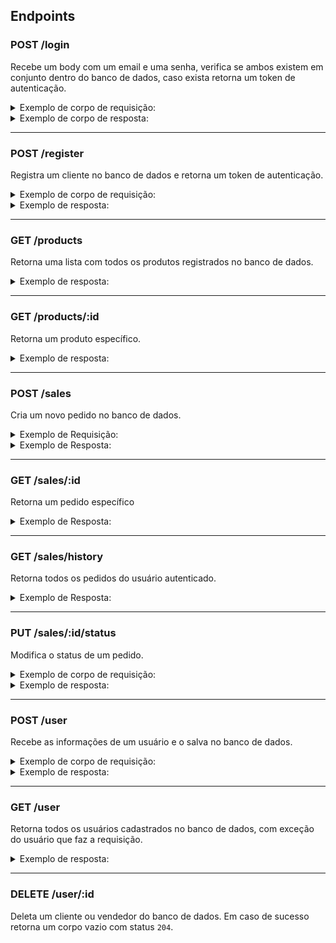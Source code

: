 ## Endpoints

### POST /login

Recebe um body com um email e uma senha, verifica se ambos existem em conjunto dentro do banco de dados, caso exista retorna um token de autenticação.

<details>
  <summary>Exemplo de corpo de requisição:</summary>
  
```json
{
  "email": "lewishamilton@gmail.com",
  "password": "123456"
}
```
  
</details>

<details>
  <summary>Exemplo de corpo de resposta:</summary>
  
#### Retorna um status `200`

```json
{
  "token": "eyJhbGciOiJIUzI1NiIsInR5cCI6IkpXVCJ9.eyJwYXlsb2FkIjp7ImlkIjo1LCJkaXNwbGF5TmFtZSI6InVzdWFyaW8gZGUgdGVzdGUiLCJlbWFpbCI6InRlc3RlQGVtYWlsLmNvbSIsImltYWdlIjoibnVsbCJ9LCJpYXQiOjE2MjAyNDQxODcsImV4cCI6MTYyMDY3NjE4N30.Roc4byj6mYakYqd9LTCozU1hd9k_Vw5IWKGL4hcCVG8"
}
```

#### Caso não exista retorna um erro com status `404`

```json
{
  "message": "User not found"
}
```

</details>

<hr/>

### POST /register

Registra um cliente no banco de dados e retorna um token de autenticação.

<details>
  <summary>Exemplo de corpo de requisição:</summary>
  
```json
{
  "name": "Brett Wiltshire",
  "email": "brett@email.com",
  "password": "123456"
}
```
  
</details>

<details>
  <summary>Exemplo de resposta:</summary>

#### Retorna um status `201`

```json
{
  "token": "eyJhbGciOiJIUzI1NiIsInR5cCI6IkpXVCJ9.eyJwYXlsb2FkIjp7ImlkIjo1LCJkaXNwbGF5TmFtZSI6InVzdWFyaW8gZGUgdGVzdGUiLCJlbWFpbCI6InRlc3RlQGVtYWlsLmNvbSIsImltYWdlIjoibnVsbCJ9LCJpYXQiOjE2MjAyNDQxODcsImV4cCI6MTYyMDY3NjE4N30.Roc4byj6mYakYqd9LTCozU1hd9k_Vw5IWKGL4hcCVG8"
}
```

#### Caso alguma informação esteja com formato inválido retorna um status `422`

```json
{
  "message": "Error message"
}
```

#### Caso o usuário já exista retorna um status `409`

```json
{
  "message": "User already exists"
}
```

</details>

<hr/>

### GET /products

Retorna uma lista com todos os produtos registrados no banco de dados.

<details>
  <summary>Exemplo de resposta:</summary>
  
```json
[
  {
    "id": 1,
    "name": "Skol Lata 250ml",
    "price": 2.20,
    "urlImage": "http://localhost:3001/images/skol_lata_350ml.jpg"
  },
  /* ... */
]
```
  
</details>

<hr/>

### GET /products/:id

Retorna um produto específico.

<details>
  <summary>Exemplo de resposta:</summary>
  
```json
{
  "id": 1,
  "name": "Skol Lata 250ml",
  "price": 2.20,
  "urlImage": "http://localhost:3001/images/skol_lata_350ml.jpg"
},
```
  
#### Caso não exista retorna um erro com status `404`

```json
{
  "message": "Product not found"
}
```

</details>

<hr/>

### POST /sales

Cria um novo pedido no banco de dados.

<details>
  <summary>Exemplo de Requisição:</summary>
  
```json
{
  "sellerId": 2,
  "totalPrice": 9.70,
  "deliveryAddress": "Av. Marechal Rondon",
  "deliveryNumber": 149,
  "products": [1, 2, 3]
}
```

</details>

<details>
  <summary>Exemplo de Resposta:</summary>
  
```json
{
  "id": 1,
  "sellerId": 2,
  "totalPrice": 9.70,
  "deliveryAddress": "Av. Marechal Rondon",
  "deliveryNumber": 149,
  "products": [1, 2, 3],
  "status": "PENDENTE"
}
```

#### Caso alguma informação esteja com formato inválido retorna um status `422`

```json
{
  "message": "Error message"
}
```

</details>

<hr/>

### GET /sales/:id

Retorna um pedido específico

<details>
  <summary>Exemplo de Resposta:</summary>
  
```json
{
  "id": 1,
  "sellerId": 2,
  "totalPrice": 9.70,
  "deliveryAddress": "Av. Marechal Rondon",
  "deliveryNumber": 149,
  "products": [1, 2, 3],
  "status": "ENTREGUE"
}
```

#### Caso não exista retorna um status `404`

```json
{
  "message": "Sale not found"
}
```

</details>

<hr/>

### GET /sales/history

Retorna todos os pedidos do usuário autenticado.

<details>
  <summary>Exemplo de Resposta:</summary>
  
```json
[
  {
    "id": 1,
    "sellerId": 2,
    "totalPrice": 9.70,
    "deliveryAddress": "Av. Marechal Rondon",
    "deliveryNumber": 149,
    "products": [1, 2, 3],
    "status": "PENDENTE"
  },
  /* ... */
]
```

</details>

<hr/>

### PUT /sales/:id/status

Modifica o status de um pedido.

<details>
<summary>Exemplo de corpo de requisição:</summary>

```ts
{
  "status": "PENDENTE" | "PREPARANDO" | "EM TRÂNSITO" | "ENTREGUE"
}
```

</details>

<details>
  <summary>Exemplo de resposta:</summary>
  
```json
{
  "id": 1,
  "sellerId": 2,
  "totalPrice": 9.70,
  "deliveryAddress": "Av. Marechal Rondon",
  "deliveryNumber": 149,
  "products": [1, 2, 3],
  "status": "ENTREGUE"
}
```
  
</details>

<hr>

### POST /user

Recebe as informações de um usuário e o salva no banco de dados.

<details>
  <summary>Exemplo de corpo de requisição:</summary>
  
```ts
{
  "name": "Brett Wiltshire",
  "email": "brett@email.com",
  "password": "123456",
  "role": "customer" | "seller" | "administrator"
}
```
  
</details>

<details>
  <summary>Exemplo de resposta:</summary>
  
```json
{
  "id": 4,
  "name": "Brett Wiltshire",
  "email": "brett@email.com",
  "role": "seller"
}
```

#### Caso o usuário já exista retorna um status `409`

```json
{
  "message": "User already exists"
}
```

</details>

<hr/>

### GET /user

Retorna todos os usuários cadastrados no banco de dados, com exceção do usuário que faz a requisição.

<details>
  <summary>Exemplo de resposta:</summary>
  
```json
[
  {
    "id": 4,
    "name": "Brett Wiltshire",
    "email": "brett@email.com",
    "role": "seller"
  },
  /* ... */
]
```

</details>

<hr>

### DELETE /user/:id

Deleta um cliente ou vendedor do banco de dados. Em caso de sucesso retorna um corpo vazio com status `204`.

